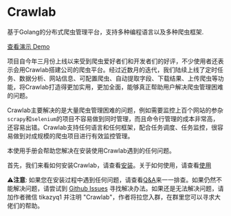 # Crawlab

基于Golang的分布式爬虫管理平台，支持多种编程语言以及多种爬虫框架.

[查看演示 Demo](http://114.67.75.98:8080)

项目自今年三月份上线以来受到爬虫爱好者们和开发者们的好评，不少使用者还表示会用Crawlab搭建公司的爬虫平台。经过近数月的迭代，我们陆续上线了定时任务、数据分析、网站信息、可配置爬虫、自动提取字段、下载结果、上传爬虫等功能，将Crawlab打造得更加实用，更加全面，能够真正帮助用户解决爬虫管理困难的问题。

Crawlab主要解决的是大量爬虫管理困难的问题，例如需要监控上百个网站的参杂`scrapy`和`selenium`的项目不容易做到同时管理，而且命令行管理的成本非常高，还容易出错。Crawlab支持任何语言和任何框架，配合任务调度、任务监控，很容易做到对成规模的爬虫项目进行有效监控管理。

本使用手册会帮助您解决在安装使用Crawlab遇到的任何问题。

首先，我们来看如何安装Crawlab，请查看[安装](./Installation/README.md)。关于如何使用，请查看[使用](./Usage/README.md)

⚠️**注意**: 如果您在安装过程中遇到任何问题，请查看[Q&A](./QA/README.md)来一一排查。如果仍然不能解决问题，请尝试到 [Github Issues](https://github.com/crawlab-team/crawlab/issues) 寻找解决办法。如果还是无法解决问题，请加作者微信 tikazyq1 并注明 "Crawlab"，作者将拉您入群，在群里您可以寻求大佬们的帮助。